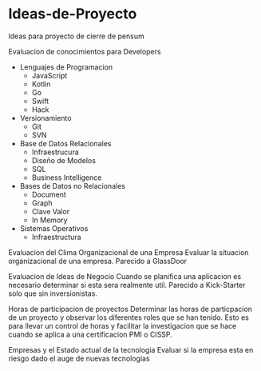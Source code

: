 # Ideas-de-Proyecto
Ideas para proyecto de cierre de pensum

Evaluacion de conocimientos para Developers
 - Lenguajes de Programacion
    - JavaScript
    - Kotlin
    - Go
    - Swift
    - Hack
 - Versionamiento
    - Git
    - SVN
 - Base de Datos Relacionales
    - Infraestrucura
    - Diseño de Modelos
    - SQL
    - Business Intelligence
 - Bases de Datos no Relacionales
    - Document
    - Graph
    - Clave Valor
    - In Memory
 - Sistemas Operativos
    - Infraestructura
   
Evaluacion del Clima Organizacional de una Empresa
Evaluar la situacion organizacional de una empresa.  Parecido a GlassDoor

Evaluacion de Ideas de Negocio
Cuando se planifica una aplicacion es necesario determinar si esta sera realmente util.  Parecido a Kick-Starter solo que sin inversionistas.
  
Horas de participacion de proyectos
Determinar las horas de particpacion de un proyecto y observar los diferentes roles que se han tenido.  Esto es para llevar un control de horas y facilitar la investigacion que se hace cuando se aplica a una certificacion PMI o CISSP.

Empresas y el Estado actual de la tecnologia
Evaluar si la empresa esta en riesgo dado el auge de nuevas tecnologias
